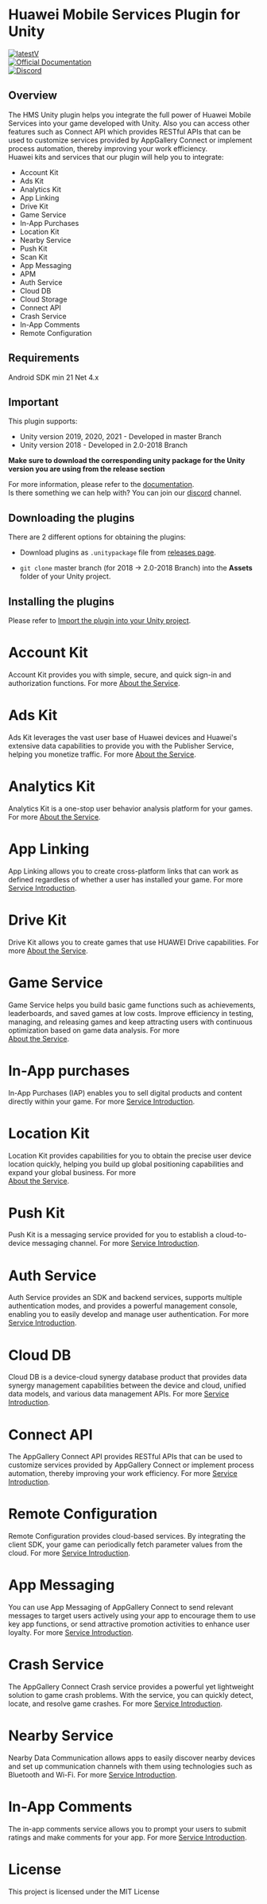 # Huawei Mobile Services Plugin for Unity
[![latestV](https://img.shields.io/github/v/release/EvilMindDevs/hms-unity-plugin?color=E10027&label=Latest%20Version&style=plastic)](https://github.com/EvilMindDevs/hms-unity-plugin/releases)
<br />
[![Official Documentation](https://img.shields.io/badge/Documentation-9146FF?style=plastic&logo=gitbook&logoColor=white)](https://evilminddevs.gitbook.io/hms-unity-plugin/)
<br />
[![Discord](https://img.shields.io/badge/Discord-7289DA?style=plastic&logo=discord&logoColor=white)](https://discord.io/hmsunityplugin)
## Overview

The HMS Unity plugin helps you integrate the full power of Huawei Mobile Services into your game developed with Unity. Also you can access other features such as Connect API which provides RESTful APIs that can be used to customize services provided by AppGallery Connect or implement process automation, thereby improving your work efficiency.<br />Huawei kits and services that our plugin will help you to integrate:

* Account Kit
* Ads Kit
* Analytics Kit
* App Linking
* Drive Kit
* Game Service
* In-App Purchases
* Location Kit
* Nearby Service
* Push Kit
* Scan Kit
* App Messaging
* APM
* Auth Service
* Cloud DB
* Cloud Storage
* Connect API
* Crash Service
* In-App Comments
* Remote Configuration

## Requirements
Android SDK min 21
Net 4.x

## Important
This plugin supports:
* Unity version 2019, 2020, 2021 - Developed in master Branch
* Unity version 2018 - Developed in 2.0-2018 Branch

**Make sure to download the corresponding unity package for the Unity version you are using from the release section**

For more information, please refer to the [documentation](https://evilminddevs.gitbook.io/hms-unity-plugin/).
<br />Is there something we can help with? You can join our [discord](https://discord.io/hmsunityplugin) channel.

## Downloading the plugins

There are 2 different options for obtaining the plugins:

*   Download plugins as `.unitypackage` file from
    [releases page](https://github.com/EvilMindDevs/hms-unity-plugin/releases).

*   `git clone` master branch (for 2018 -> 2.0-2018 Branch) into the **Assets** folder of your Unity project.

## Installing the plugins
Please refer to
[Import the plugin into your Unity project](https://evilminddevs.gitbook.io/hms-unity-plugin/getting-started/quick-start/import-the-plugin-into-your-unity-project).

# Account Kit

Account Kit provides you with simple, secure, and quick sign-in and authorization functions. For more [About the Service](https://developer.huawei.com/consumer/en/doc/development/HMSCore-Guides/introduction-0000001050048870).

# Ads Kit

Ads Kit leverages the vast user base of Huawei devices and Huawei's extensive data capabilities to provide you with the Publisher Service, helping you monetize traffic. For more [About the Service](https://developer.huawei.com/consumer/en/doc/development/HMSCore-Guides/publisher-service-introduction-0000001070671805).

# Analytics Kit

Analytics Kit is a one-stop user behavior analysis platform for your games. For more [About the Service](https://developer.huawei.com/consumer/en/doc/development/HMSCore-Guides/introduction-0000001050745149).

# App Linking

App Linking allows you to create cross-platform links that can work as defined regardless of whether a user has installed your game. For more [Service Introduction](https://developer.huawei.com/consumer/en/doc/development/AppGallery-connect-Guides/agc-applinking-introduction-0000001054143215).

# Drive Kit

Drive Kit allows you to create games that use HUAWEI Drive capabilities. For more [About the Service](https://developer.huawei.com/consumer/en/doc/development/HMSCore-Guides/introduction-0000001050039630).

# Game Service

Game Service helps you build basic game functions such as achievements, leaderboards, and saved games at low costs. Improve efficiency in testing, managing, and releasing games and keep attracting users with continuous optimization based on game data analysis. For more  
[About the Service](https://developer.huawei.com/consumer/en/doc/development/HMSCore-Guides/introduction-0000001050121216).

# In-App purchases

In-App Purchases (IAP) enables you to sell digital products and content directly within your game.
For more [Service Introduction](https://developer.huawei.com/consumer/en/doc/development/HMSCore-Guides/introduction-0000001050033062).

# Location Kit

Location Kit provides capabilities for you to obtain the precise user device location quickly, helping you build up global positioning capabilities and expand your global business. For more  
[About the Service](https://developer.huawei.com/consumer/en/doc/development/HMSCore-Guides/introduction-0000001050706106).

# Push Kit

Push Kit is a messaging service provided for you to establish a cloud-to-device messaging channel.
For more [Service Introduction](https://developer.huawei.com/consumer/en/doc/development/HMSCore-Guides/service-introduction-0000001050040060).

# Auth Service

Auth Service provides an SDK and backend services, supports multiple authentication modes, and provides a powerful management console, enabling you to easily develop and manage user authentication.
For more [Service Introduction](https://developer.huawei.com/consumer/en/doc/development/AppGallery-connect-Guides/agc-auth-introduction-0000001053732605).

# Cloud DB

Cloud DB is a device-cloud synergy database product that provides data synergy management capabilities between the device and cloud, unified data models, and various data management APIs.
For more [Service Introduction](https://developer.huawei.com/consumer/en/doc/development/AppGallery-connect-Guides/agc-clouddb-introduction-0000001054212760).

# Connect API

The AppGallery Connect API provides RESTful APIs that can be used to customize services provided by AppGallery Connect or implement process automation, thereby improving your work efficiency.
For more [Service Introduction](https://developer.huawei.com/consumer/en/doc/development/AppGallery-connect-Guides/agcapi-overview-0000001158245083).

# Remote Configuration

Remote Configuration provides cloud-based services. By integrating the client SDK, your game can periodically fetch parameter values from the cloud.
For more [Service Introduction](https://developer.huawei.com/consumer/en/doc/development/AppGallery-connect-Guides/agc-remoteconfig-introduction-0000001055149778).

# App Messaging

You can use App Messaging of AppGallery Connect to send relevant messages to target users actively using your app to encourage them to use key app functions, or send attractive promotion activities to enhance user loyalty.
For more [Service Introduction](https://developer.huawei.com/consumer/en/doc/development/AppGallery-connect-Guides/agc-appmessage-introduction-0000001071884501).

# Crash Service

The AppGallery Connect Crash service provides a powerful yet lightweight solution to game crash problems. With the service, you can quickly detect, locate, and resolve game crashes.
For more [Service Introduction](https://developer.huawei.com/consumer/en/doc/development/AppGallery-connect-Guides/agc-crash-introduction-0000001055732708).

# Nearby Service

Nearby Data Communication allows apps to easily discover nearby devices and set up communication channels with them using technologies such as Bluetooth and Wi-Fi.
For more [Service Introduction](https://developer.huawei.com/consumer/en/doc/development/system-Guides/nearby-introduction-0000001060364528).

# In-App Comments

The in-app comments service allows you to prompt your users to submit ratings and make comments for your app.
For more [Service Introduction](https://developer.huawei.com/consumer/en/doc/development/AppGallery-connect-Guides/agc-comments-introduction-0000001063018306).

# License

This project is licensed under the MIT License
